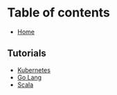 # Table of contents

* [Home](README.md)

## Tutorials

* [Kubernetes](tutorials/kubernetes.md)
* [Go Lang](tutorials/go-lang.md)
* [Scala](tutorials/scala.md)

